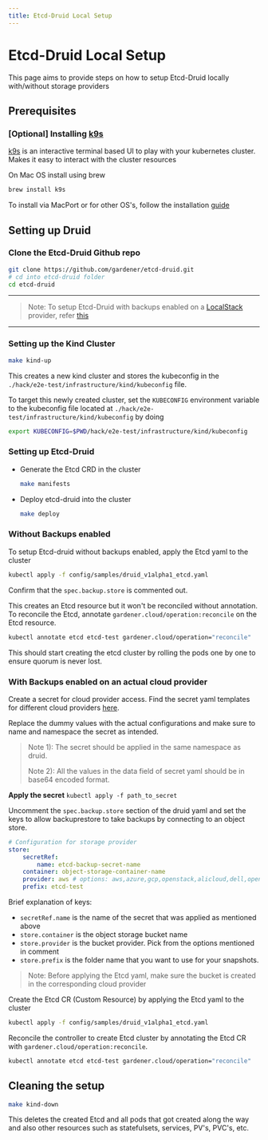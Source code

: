 ```yaml
---
title: Etcd-Druid Local Setup
---
```


# Etcd-Druid Local Setup

This page aims to provide steps on how to setup Etcd-Druid locally with/without storage providers

## Prerequisites 


### [Optional] Installing [k9s](https://k9scli.io/) 

[k9s](https://k9scli.io/) is an interactive terminal based UI to play with your kubernetes cluster. Makes it easy to interact with the cluster resources

On Mac OS install using brew

```sh
brew install k9s
```

To install via MacPort or for other OS's, follow the installation [guide](https://k9scli.io/topics/install/)

## Setting up Druid

### Clone the Etcd-Druid Github repo
    
```sh
git clone https://github.com/gardener/etcd-druid.git
# cd into etcd-druid folder
cd etcd-druid
```

---

>Note: To setup Etcd-Druid with backups enabled on a [LocalStack](https://github.com/localstack/localstack) provider, refer [this](https://github.com/gardener/etcd-druid/blob/master/docs/development/getting-started-locally-localstack.md)

---

### Setting up the Kind Cluster

```sh
make kind-up
```

This creates a new kind cluster and stores the kubeconfig in the  `./hack/e2e-test/infrastructure/kind/kubeconfig` file.

To target this newly created cluster, set the `KUBECONFIG` environment variable to the kubeconfig file located at `./hack/e2e-test/infrastructure/kind/kubeconfig` by doing 
```sh
export KUBECONFIG=$PWD/hack/e2e-test/infrastructure/kind/kubeconfig
```

### Setting up Etcd-Druid
* 
    Generate the Etcd CRD in the cluster
    ```sh
    make manifests
    ```

* 
    Deploy etcd-druid into the cluster
    ```sh
    make deploy
    ```

### Without Backups enabled

To setup Etcd-druid without backups enabled, apply the Etcd yaml to the cluster 
```sh
kubectl apply -f config/samples/druid_v1alpha1_etcd.yaml
``` 

Confirm that the `spec.backup.store` is commented out.

This creates an Etcd resource but it won't be reconciled without annotation. To reconcile the Etcd, annotate `gardener.cloud/operation:reconcile` on the Etcd resource.

```sh
kubectl annotate etcd etcd-test gardener.cloud/operation="reconcile"
```

This should start creating the etcd cluster by rolling the pods one by one to ensure quorum is never lost.

### With Backups enabled on an actual cloud provider

Create a secret for cloud provider access. Find the secret yaml templates for different cloud providers [here](https://github.com/gardener/etcd-backup-restore/tree/master/example/storage-provider-secrets). 

Replace the dummy values with the actual configurations and make sure to name and namespace the secret as intended. 

>Note 1): The secret should be applied in the same namespace as druid.
>
>Note 2): All the values in the data field of secret yaml should be in base64 encoded format.

<b>Apply the secret</b> `kubectl apply -f path_to_secret`

Uncomment the `spec.backup.store` section of the druid yaml and set the keys to allow backuprestore to take backups by connecting to an object store. 

```yaml
# Configuration for storage provider
store:
    secretRef:
        name: etcd-backup-secret-name
    container: object-storage-container-name
    provider: aws # options: aws,azure,gcp,openstack,alicloud,dell,openshift,local
    prefix: etcd-test
```
Brief explanation of keys:

* `secretRef.name` is the name of the secret that was applied as mentioned above
* `store.container` is the object storage bucket name
* `store.provider`  is the bucket provider. Pick from the options mentioned in comment
* `store.prefix`    is the folder name that you want to use for your snapshots.

> Note: Before applying the Etcd yaml, make sure the bucket is created in the corresponding cloud provider


Create the Etcd CR (Custom Resource) by applying the Etcd yaml to the cluster 
```sh
kubectl apply -f config/samples/druid_v1alpha1_etcd.yaml
```

Reconcile the controller to create Etcd cluster by annotating the Etcd CR with `gardener.cloud/operation:reconcile`.
```sh
kubectl annotate etcd etcd-test gardener.cloud/operation="reconcile"
```

## Cleaning the setup

```sh
make kind-down
```

This deletes the created Etcd and all pods that got created along the way and also other resources such as statefulsets, services, PV's, PVC's, etc.